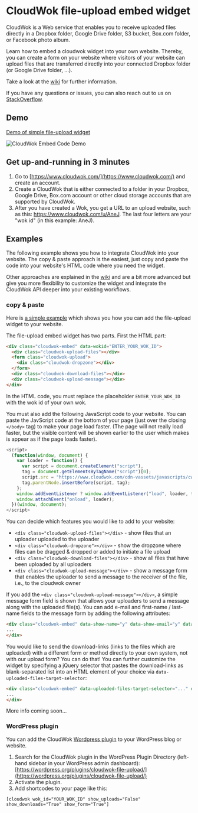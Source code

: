 # CloudWok file-upload embed widget

CloudWok is a Web service that enables you to receive uploaded files directly in a Dropbox folder, Google Drive folder, S3 bucket, Box.com folder, or Facebook photo album.

Learn how to embed a cloudwok widget into your own website. Thereby, you can create a form on your website where visitors of your website can upload files that are transferred directly into your connected Dropbox folder (or Google Drive folder, ...).

Take a look at the [wiki](https://github.com/cloudwok/file-upload-embed/wiki) for further information.

If you have any questions or issues, you can also reach out to us on [StackOverflow](http://stackoverflow.com/questions/tagged/cloudwok).

## Demo

[Demo of simple file-upload widget](https://cloudwok.github.io/file-upload-embed/)

![CloudWok Embed Code Demo](https://raw.githubusercontent.com/cloudwok/file-upload-embed/master/use-cases/images/cloudwok-embed-widget-demo-website-screenshot.png "CloudWok Embed Code Demo")

## Get up-and-running in 3 minutes

1. Go to [https://www.cloudwok.com/](https://www.cloudwok.com/) and create an account.
2. Create a CloudWok that is either connected to a folder in your Dropbox, Google Drive, Box.com account or other cloud storage accounts that are supported by CloudWok.
3. After you have created a Wok, you get a URL to an upload website, such as this: https://www.cloudwok.com/u/AneJ. The last four letters are your "wok id" (in this example: AneJ).

## Examples

The following example shows you how to integrate CloudWok into your website. The copy & paste approach is the easiest, just copy and paste the code into your website's HTML code where you need the widget.

Other approaches are explained in the [wiki](https://github.com/cloudwok/file-upload-embed/wiki) and are a bit more advanced but give you more flexibility to customize the widget and integrate the CloudWok API deeper into your existing workflows.

### copy & paste

Here is [a simple example](https://github.com/cloudwok/file-upload-embed/blob/gh-pages/index.html) which shows you how you can add the file-upload widget to your website.

The file-upload embed widget has two parts. First the HTML part:

```html
<div class="cloudwok-embed" data-wokid="ENTER_YOUR_WOK_ID">
  <div class="cloudwok-upload-files"></div>
  <form class="cloudwok-upload">
    <div class="cloudwok-dropzone"></div>
  </form>
  <div class="cloudwok-download-files"></div>
  <div class="cloudwok-upload-message"></div>
</div>
```

In the HTML code, you must replace the placeholder `ENTER_YOUR_WOK_ID` with the wok id of your own wok.

You must also add the following JavaScript code to your website. You can paste the JavScript code at the bottom of your page (just over the closing `</body>` tag) to make your page load faster. (The page will not really load faster, but the visible content will be shown earlier to the user which makes is appear as if the page loads faster).

```javascript
<script>
  (function(window, document) {
    var loader = function() {
      var script = document.createElement("script"),
      tag = document.getElementsByTagName("script")[0];
      script.src = "https://www.cloudwok.com/cdn-vassets/javascripts/cw.js";
      tag.parentNode.insertBefore(script, tag);
    };
    window.addEventListener ? window.addEventListener("load", loader, false) :
    window.attachEvent("onload", loader);
  })(window, document);
</script>
```

You can decide which features you would like to add to your website:

* `<div class="cloudwok-upload-files"></div>` - show files that an uploader uploaded to the uploader
* `<div class="cloudwok-dropzone"></div>` - show the dropzone where files can be dragged & dropped or added to initiate a file upload
* `<div class="cloudwok-download-files"></div>` - show all files that have been uploaded by all uploaders
* `<div class="cloudwok-upload-message"></div>` - show a message form that enables the uploader to send a message to the receiver of the file, i.e., to the cloudwok owner

If you add the `<div class="cloudwok-upload-message"></div>`, a simple message form field is shown that allows your uploaders to send a message along with the uploaded file(s). You can add e-mail and first-name / last-name fields to the message form by adding the following attributes:

```html
<div class="cloudwok-embed" data-show-name="y" data-show-email="y" data-wokid="YOUR_WOK_ID">
...
</div>
```

You would like to send the download-links (links to the files which are uploaded) with a different form or method directly to your own system, not with our upload form? You can do that! You can further customize the widget by specifying a jQuery selector that pastes the download-links as blank-separated list into an HTML element of your choice via `data-uploaded-files-target-selector`:

```html
<div class="cloudwok-embed" data-uploaded-files-target-selector="..." data-wokid="YOUR_WOK_ID">
...
</div>
```

More info coming soon...

### WordPress plugin

You can add the CloudWok [Wordpress plugin](https://github.com/cloudwok/file-upload-wordpress-plugin) to your WordPress blog or website.

1. Search for the CloudWok plugin in the WordPress Plugin Directory (left-hand sidebar in your WordPress admin dashboard): [https://wordpress.org/plugins/cloudwok-file-upload/](https://wordpress.org/plugins/cloudwok-file-upload/)
2. Activate the plugin.
3. Add shortcodes to your page like this:

`[cloudwok wok_id="YOUR_WOK_ID" show_uploads="False" show_downloads="True" show_form="True"]`
